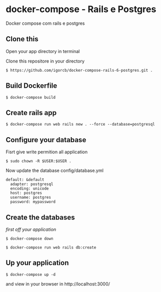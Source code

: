 # docker-compose - Rails e Postgres
Docker compose com rails e postgres

## Clone this
Open your app directory in terminal

Clone this repositore in your directory

```$ https://github.com/igorcb/docker-compose-rails-6-postgres.git .```

## Build Dockerfile
```$ docker-compose build```

## Create rails app
```$ docker-compose run web rails new . --force --database=postgresql```


## Configure your database
Fisrt give write permition all application

```$ sudo chown -R $USER:$USER .```

Now update the database config/database.yml

```
default: &default
  adapter: postgresql
  encoding: unicode
  host: postgres
  username: postgres
  password: mypassword
```

## Create the databases
*first off your application*

```$ docker-compose down```

```$ docker-compose run web rails db:create```

## Up your application
```$ docker-compose up -d```

and view in your browser in http://localhost:3000/

